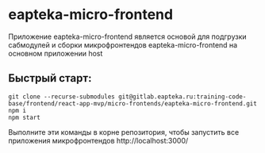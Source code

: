 # eapteka-micro-frontend
Приложение eapteka-micro-frontend является основой для подгрузки сабмодулей и сборки микрофронтендов eapteka-micro-frontend на основном приложении host

## Быстрый старт:
```
git clone --recurse-submodules git@gitlab.eapteka.ru:training-code-base/frontend/react-app-mvp/micro-frontends/eapteka-micro-frontend.git
npm i
npm start
```
Выполните эти команды в корне репозитория, чтобы запустить все приложения микрофронтендов http://localhost:3000/

